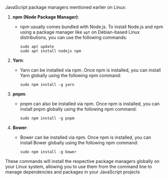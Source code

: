 JavaScript package managers mentioned earlier on Linux:

1. **npm (Node Package Manager)**:
   - npm usually comes bundled with Node.js. To install Node.js and npm using a package manager like `apt` on Debian-based Linux distributions, you can use the following commands:
     ```
     sudo apt update
     sudo apt install nodejs npm
     ```

2. **Yarn**:
   - Yarn can be installed via npm. Once npm is installed, you can install Yarn globally using the following npm command:
     ```
     sudo npm install -g yarn
     ```

3. **pnpm**:
   - pnpm can also be installed via npm. Once npm is installed, you can install pnpm globally using the following npm command:
     ```
     sudo npm install -g pnpm
     ```

4. **Bower**:
   - Bower can be installed via npm. Once npm is installed, you can install Bower globally using the following npm command:
     ```
     sudo npm install -g bower
     ```

These commands will install the respective package managers globally on your Linux system, allowing you to use them from the command line to manage dependencies and packages in your JavaScript projects
